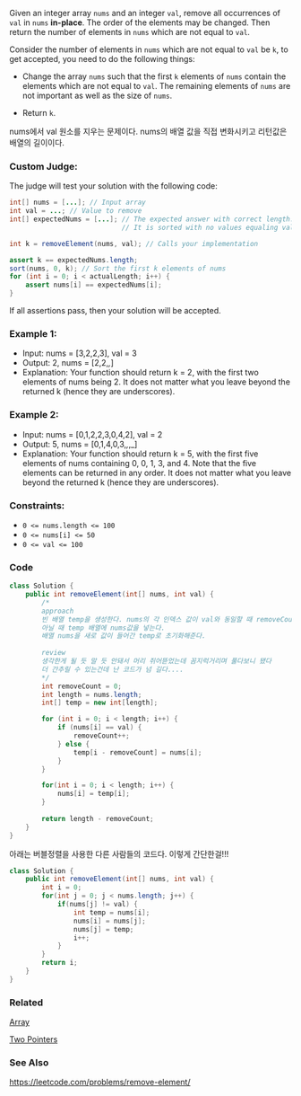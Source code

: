 Given an integer array `nums` and an integer `val`, remove all occurrences of `val` in `nums` **in-place**. The order of the elements may be changed. Then return the number of elements in `nums` which are not equal to `val`.

Consider the number of elements in `nums` which are not equal to `val` be `k`, to get accepted, you need to do the following things:

- Change the array `nums` such that the first `k` elements of `nums` contain the elements which are not equal to `val`. The remaining elements of `nums` are not important as well as the size of `nums`.

- Return `k`.

nums에서 val 원소를 지우는 문제이다. nums의 배열 값을 직접 변화시키고 리턴값은 배열의 길이이다.

### Custom Judge:

The judge will test your solution with the following code:

```java
int[] nums = [...]; // Input array
int val = ...; // Value to remove
int[] expectedNums = [...]; // The expected answer with correct length.
                            // It is sorted with no values equaling val.

int k = removeElement(nums, val); // Calls your implementation

assert k == expectedNums.length;
sort(nums, 0, k); // Sort the first k elements of nums
for (int i = 0; i < actualLength; i++) {
    assert nums[i] == expectedNums[i];
}
```
If all assertions pass, then your solution will be accepted.

### Example 1:

- Input: nums = [3,2,2,3], val = 3
- Output: 2, nums = [2,2,_,_]
- Explanation: Your function should return k = 2, with the first two elements of nums being 2.
It does not matter what you leave beyond the returned k (hence they are underscores).

### Example 2:

- Input: nums = [0,1,2,2,3,0,4,2], val = 2
- Output: 5, nums = [0,1,4,0,3,_,_,_]
- Explanation: Your function should return k = 5, with the first five elements of nums containing 0, 0, 1, 3, and 4.
Note that the five elements can be returned in any order.
It does not matter what you leave beyond the returned k (hence they are underscores).

### Constraints:

- `0 <= nums.length <= 100`
- `0 <= nums[i] <= 50`
- `0 <= val <= 100`

### Code
```java
class Solution {
    public int removeElement(int[] nums, int val) {
        /*
        approach
        빈 배열 temp을 생성한다. nums의 각 인덱스 값이 val와 동일할 때 removeCount를 증가시키고,
        아닐 때 temp 배열에 nums값을 넣는다.
        배열 nums을 새로 값이 들어간 temp로 초기화해준다.
        
        review
        생각한게 될 듯 말 듯 안돼서 머리 쥐어뜯었는데 꼼지럭거리며 풀다보니 됐다
        더 간추릴 수 있는건데 난 코드가 넘 길다....
        */
        int removeCount = 0;
        int length = nums.length;
        int[] temp = new int[length];

        for (int i = 0; i < length; i++) {
            if (nums[i] == val) {
                removeCount++;
            } else {
                temp[i - removeCount] = nums[i];
            }
        }

        for(int i = 0; i < length; i++) {
            nums[i] = temp[i];
        }
        
        return length - removeCount;
    }
}
```
아래는 버블정렬을 사용한 다른 사람들의 코드다. 이렇게 간단한걸!!! 

```java
class Solution {
    public int removeElement(int[] nums, int val) {
        int i = 0;
        for(int j = 0; j < nums.length; j++) {
            if(nums[j] != val) {
                int temp = nums[i];
                nums[i] = nums[j];
                nums[j] = temp;
                i++;
            }
        }
        return i;
    }
}
```

### Related
[Array](/Data-Structure/Array.md)

[Two Pointers](/Algorithm/Type/Two-Pointers.md)

### See Also
https://leetcode.com/problems/remove-element/
